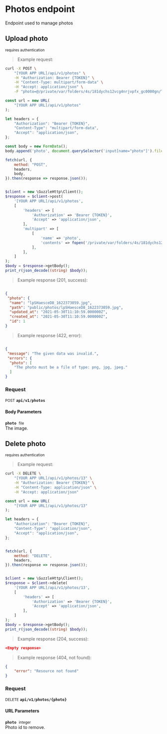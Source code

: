 # Photos endpoint

Endpoint used to manage photos

## Upload photo

<small class="badge badge-darkred">requires authentication</small>



> Example request:

```bash
curl -X POST \
    "[YOUR APP URL]/api/v1/photos" \
    -H "Authorization: Bearer {TOKEN}" \
    -H "Content-Type: multipart/form-data" \
    -H "Accept: application/json" \
    -F "photo=@/private/var/folders/4s/181dychs12vcg4nrjvpfx_gc0000gn/T/phptgVxFX" 
```

```javascript
const url = new URL(
    "[YOUR APP URL]/api/v1/photos"
);

let headers = {
    "Authorization": "Bearer {TOKEN}",
    "Content-Type": "multipart/form-data",
    "Accept": "application/json",
};

const body = new FormData();
body.append('photo', document.querySelector('input[name="photo"]').files[0]);

fetch(url, {
    method: "POST",
    headers,
    body,
}).then(response => response.json());
```

```php

$client = new \GuzzleHttp\Client();
$response = $client->post(
    '[YOUR APP URL]/api/v1/photos',
    [
        'headers' => [
            'Authorization' => 'Bearer {TOKEN}',
            'Accept' => 'application/json',
        ],
        'multipart' => [
            [
                'name' => 'photo',
                'contents' => fopen('/private/var/folders/4s/181dychs12vcg4nrjvpfx_gc0000gn/T/phptgVxFX', 'r')
            ],
        ],
    ]
);
$body = $response->getBody();
print_r(json_decode((string) $body));
```


> Example response (201, success):

```json

{
 "photo": {
  "name": "lpSHaesceD8_1622373059.jpg",
  "path": "public/photos/lpSHaesceD8_1622373059.jpg",
  "updated_at": "2021-05-30T11:10:59.000000Z",
  "created_at": "2021-05-30T11:10:59.000000Z",
  "id": 1
}
```
> Example response (422, error):

```json

{
 "message": "The given data was invalid.",
 "errors": {
  "photo": [
    "The photo must be a file of type: png, jpg, jpeg."
  ]
}
```
<div id="execution-results-POSTapi-v1-photos" hidden>
    <blockquote>Received response<span id="execution-response-status-POSTapi-v1-photos"></span>:</blockquote>
    <pre class="json"><code id="execution-response-content-POSTapi-v1-photos"></code></pre>
</div>
<div id="execution-error-POSTapi-v1-photos" hidden>
    <blockquote>Request failed with error:</blockquote>
    <pre><code id="execution-error-message-POSTapi-v1-photos"></code></pre>
</div>
<form id="form-POSTapi-v1-photos" data-method="POST" data-path="api/v1/photos" data-authed="1" data-hasfiles="1" data-headers='{"Authorization":"Bearer {TOKEN}","Content-Type":"multipart\/form-data","Accept":"application\/json"}' onsubmit="event.preventDefault(); executeTryOut('POSTapi-v1-photos', this);">
<h3>
    Request&nbsp;&nbsp;&nbsp;
    </h3>
<p>
<small class="badge badge-black">POST</small>
 <b><code>api/v1/photos</code></b>
</p>
<p>
<label id="auth-POSTapi-v1-photos" hidden>Authorization header: <b><code>Bearer </code></b><input type="text" name="Authorization" data-prefix="Bearer " data-endpoint="POSTapi-v1-photos" data-component="header"></label>
</p>
<h4 class="fancy-heading-panel"><b>Body Parameters</b></h4>
<p>
<b><code>photo</code></b>&nbsp;&nbsp;<small>file</small>  &nbsp;
<input type="file" name="photo" data-endpoint="POSTapi-v1-photos" data-component="body" required  hidden>
<br>
The image.
</p>

</form>


## Delete photo

<small class="badge badge-darkred">requires authentication</small>



> Example request:

```bash
curl -X DELETE \
    "[YOUR APP URL]/api/v1/photos/13" \
    -H "Authorization: Bearer {TOKEN}" \
    -H "Content-Type: application/json" \
    -H "Accept: application/json"
```

```javascript
const url = new URL(
    "[YOUR APP URL]/api/v1/photos/13"
);

let headers = {
    "Authorization": "Bearer {TOKEN}",
    "Content-Type": "application/json",
    "Accept": "application/json",
};


fetch(url, {
    method: "DELETE",
    headers,
}).then(response => response.json());
```

```php

$client = new \GuzzleHttp\Client();
$response = $client->delete(
    '[YOUR APP URL]/api/v1/photos/13',
    [
        'headers' => [
            'Authorization' => 'Bearer {TOKEN}',
            'Accept' => 'application/json',
        ],
    ]
);
$body = $response->getBody();
print_r(json_decode((string) $body));
```


> Example response (204, success):

```json
<Empty response>
```
> Example response (404, not found):

```json
{
    "error": "Resource not found"
}
```
<div id="execution-results-DELETEapi-v1-photos--photo-" hidden>
    <blockquote>Received response<span id="execution-response-status-DELETEapi-v1-photos--photo-"></span>:</blockquote>
    <pre class="json"><code id="execution-response-content-DELETEapi-v1-photos--photo-"></code></pre>
</div>
<div id="execution-error-DELETEapi-v1-photos--photo-" hidden>
    <blockquote>Request failed with error:</blockquote>
    <pre><code id="execution-error-message-DELETEapi-v1-photos--photo-"></code></pre>
</div>
<form id="form-DELETEapi-v1-photos--photo-" data-method="DELETE" data-path="api/v1/photos/{photo}" data-authed="1" data-hasfiles="0" data-headers='{"Authorization":"Bearer {TOKEN}","Content-Type":"application\/json","Accept":"application\/json"}' onsubmit="event.preventDefault(); executeTryOut('DELETEapi-v1-photos--photo-', this);">
<h3>
    Request&nbsp;&nbsp;&nbsp;
    </h3>
<p>
<small class="badge badge-red">DELETE</small>
 <b><code>api/v1/photos/{photo}</code></b>
</p>
<p>
<label id="auth-DELETEapi-v1-photos--photo-" hidden>Authorization header: <b><code>Bearer </code></b><input type="text" name="Authorization" data-prefix="Bearer " data-endpoint="DELETEapi-v1-photos--photo-" data-component="header"></label>
</p>
<h4 class="fancy-heading-panel"><b>URL Parameters</b></h4>
<p>
<b><code>photo</code></b>&nbsp;&nbsp;<small>integer</small>  &nbsp;
<input type="number" name="photo" data-endpoint="DELETEapi-v1-photos--photo-" data-component="url" required  hidden>
<br>
Photo id to remove.
</p>
</form>



